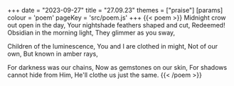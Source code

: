 +++
date = "2023-09-27"
title = "27.09.23"
themes = ["praise"]
[params]
  colour = 'poem'
  pageKey = 'src/poem.js'
+++
{{< poem >}}
Midnight crow out open in the day,
Your nightshade feathers shaped and cut,
Redeemed! Obsidian in the morning light, 
They glimmer as you sway,

Children of the luminescence,
You and I are clothed in might,
Not of our own, 
But known in amber rays,

For darkness was our chains,
Now as gemstones on our skin,
For shadows cannot hide from Him,
He'll clothe us just the same.
{{< /poem >}}